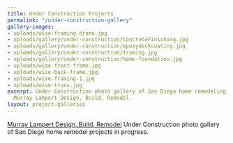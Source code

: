 ```yaml
---
title: Under Construction Projects
permalink: "/under-construction-gallery"
gallery-images:
- uploads/wise-framing-drone.jpg
- uploads/gallery/under-construction/ConcreteFinishing.jpg
- uploads/gallery/under-construction/epoxydeckcoating.jpg
- uploads/gallery/under-construction/framing.jpg
- uploads/gallery/under-construction/home-foundation.jpg
- uploads/wise-front-frame.jpg
- uploads/wise-back-frame.jpg
- uploads/wise-framing-1.jpg
- uploads/wise-truss.jpg
excerpt: Under Construction photo gallery of San Diego home remodeling projects by
  Murray Lampert Design, Build, Remodel.
layout: project-galleries
---
```


[Murray Lampert Design, Build, Remodel](/) Under Construction photo gallery of San Diego home remodel projects in progress.
